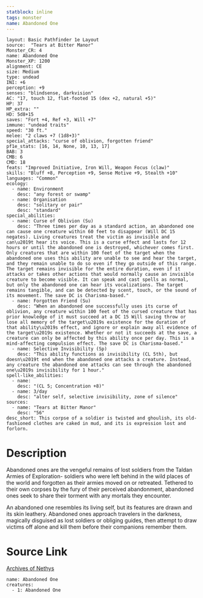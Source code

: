 ```yaml
---
statblock: inline
tags: monster
name: Abandoned One
---
```

```statblock
layout: Basic Pathfinder 1e Layout
source:  "Tears at Bitter Manor"
Monster_CR: 4
name: Abandoned One
Monster_XP: 1200
alignment: CE
size: Medium
type: undead
INI: +6
perception: +9
senses: "blindsense, darkvision"
AC: "17, touch 12, flat-footed 15 (dex +2, natural +5)"
HP: 37
HP_extra: ""
HD: 5d8+15
saves: "Fort +4, Ref +3, Will +7"
immune: "undead traits"
speed: "30 ft."
melee: "2 claws +7 (1d8+3)"
special_attacks: "curse of oblivion, forgotten friend"
pf1e_stats: [16, 14, None, 10, 13, 17]
BAB: 3
CMB: 6
CMD: 18
feats: "Improved Initiative, Iron Will, Weapon Focus (claw)"
skills: "Bluff +8, Perception +9, Sense Motive +9, Stealth +10"
languages: "Common"
ecology:
  - name: Environment
    desc: "any forest or swamp"
  - name: Organisation
    desc: "solitary or pair"
    desc: "standard"
special_abilities:
  - name: Curse of Oblivion (Su)
    desc: "Three times per day as a standard action, an abandoned one can cause one creature within 60 feet to disappear (Will DC 15 negates). Living creatures treat the victim as invisible and can\u2019t hear its voice. This is a curse effect and lasts for 12 hours or until the abandoned one is destroyed, whichever comes first. Only creatures that are within 100 feet of the target when the abandoned one uses this ability are unable to see and hear the target, and they remain unable to do so even if they go outside of this range. The target remains invisible for the entire duration, even if it attacks or takes other actions that would normally cause an invisible creature to become visible. It can speak and cast spells as normal, but only the abandoned one can hear its vocalizations. The target remains tangible, and can be detected by scent, touch, or the sound of its movement. The save DC is Charisma-based."
  - name: Forgotten Friend (Su)
    desc: "When an abandoned one successfully uses its curse of oblivion, any creature within 100 feet of the cursed creature that has prior knowledge of it must succeed at a DC 15 Will saving throw or lose all memory of the target\u2019s existence for the duration of that ability\u2019s effect, and ignore or explain away all evidence of the target\u2019s existence. Whether or not it succeeds at the save, a creature can only be affected by this ability once per day. This is a mind-affecting compulsion effect. The save DC is Charisma-based."
  - name: Selective Invisibility (Sp)
    desc: "This ability functions as invisibility (CL 5th), but doesn\u2019t end when the abandoned one attacks a creature. Instead, any creature the abandoned one attacks can see through the abandoned one\u2019s invisibility for 1 hour."
spell-like_abilities:
  - name:
    desc: "(CL 5; Concentration +8)"
  - name: 3/day
    desc: "alter self, selective invisibility, zone of silence"
sources:
  - name: "Tears at Bitter Manor"
    desc: "56"
desc_short: This corpse of a soldier is twisted and ghoulish, its old-fashioned clothes are caked in mud, and its is expression lost and forlorn.
```
# Description
Abandoned ones are the vengeful remains of lost soldiers from the Taldan Armies of Exploration- soldiers who were left behind in the wild places of the world and forgotten as their armies moved on or retreated. Tethered to their own corpses by the fury of their perceived abandonment, abandoned ones seek to share their torment with any mortals they encounter.

An abandoned one resembles its living self, but its features are drawn and its skin leathery. Abandoned ones approach travelers in the darkness, magically disguised as lost soldiers or obliging guides, then attempt to draw victims off alone and kill them before their companions remember them.
# Source Link
[Archives of Nethys](https://aonprd.com/MonsterDisplay.aspx?ItemName=Abandoned%20One)
```encounter-table
name: Abandoned One
creatures:
  - 1: Abandoned One
```
